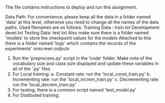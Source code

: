 The file contains instructions to deploy and run this assignment.

Data Path: For convenience, please keep all the data in a folder named 'data' at this level, otherwise you need to change all the names of the data paths. Used filenames are as follows:
Training Data : train.txt
Development: devel.txt
Testing Data: test.txt
Also make sure there is a folder named 'models' to store the checkpoint values for the models
Attached to this there is a folder named 'logs' which contains the records of the experiments' onscreen outputs

1. Run the 'preprocess.py' script in the 'code' folder. Make note of the vocabulary size and class size displayed and update these variables in all of the '.py' files
2. For Local training:
	a. Constant rate: run the 'local_const_train.py'
	b. Incrementing rate: run the 'local_increm_train.py'
	c. Decrementing rate: run the 'local_decrem_train.py'
3. For testing, there is a common script named 'test_model.py'
4. For Distibuted training:

